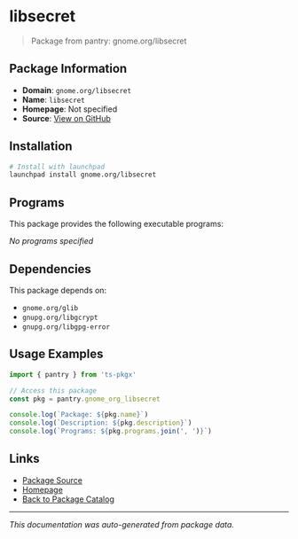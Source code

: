# libsecret

> Package from pantry: gnome.org/libsecret

## Package Information

- **Domain**: `gnome.org/libsecret`
- **Name**: `libsecret`
- **Homepage**: Not specified
- **Source**: [View on GitHub](https://github.com/pkgxdev/pantry/tree/main/projects/gnome.org/libsecret/package.yml)

## Installation

```bash
# Install with launchpad
launchpad install gnome.org/libsecret
```

## Programs

This package provides the following executable programs:

*No programs specified*

## Dependencies

This package depends on:

- `gnome.org/glib`
- `gnupg.org/libgcrypt`
- `gnupg.org/libgpg-error`

## Usage Examples

```typescript
import { pantry } from 'ts-pkgx'

// Access this package
const pkg = pantry.gnome_org_libsecret

console.log(`Package: ${pkg.name}`)
console.log(`Description: ${pkg.description}`)
console.log(`Programs: ${pkg.programs.join(', ')}`)
```

## Links

- [Package Source](https://github.com/pkgxdev/pantry/tree/main/projects/gnome.org/libsecret/package.yml)
- [Homepage](#)
- [Back to Package Catalog](../package-catalog.md)

---

*This documentation was auto-generated from package data.*
